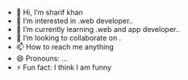 - 👋 Hi, I’m sharif khan
- 👀 I’m interested in .web developer..
- 🌱 I’m currently learning .web and app developer..
- 💞️ I’m looking to collaborate on .
- 📫 How to reach me anything
- 😄 Pronouns: ...
- ⚡ Fun fact: I think I am funny

<!---
sharif23pak/sharif23pak is a ✨ special ✨ repository because its `README.md` (this file) appears on your GitHub profile.
You can click the Preview link to take a look at your changes.
--->
